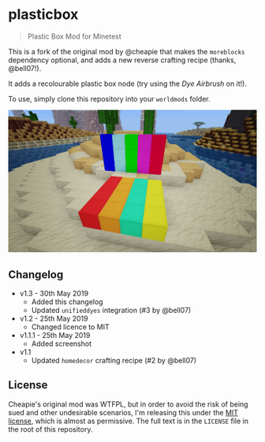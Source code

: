 # plasticbox
> Plastic Box Mod for Minetest

This is a fork of the original mod by @cheapie that makes the `moreblocks` dependency optional, and adds a new reverse crafting recipe (thanks, @bell07!).

It adds a recolourable plastic box node (try using the _Dye Airbrush_ on it!).

To use, simply clone this repository into your `worldmods` folder.

![Screenshot](https://raw.githubusercontent.com/sbrl/plasticbox/master/screenshot.png)


## Changelog
 - v1.3 - 30th May 2019
	 - Added this changelog
	 - Updated `unifieddyes` integration (#3 by @bell07)
 - v1.2 - 25th May 2019
	 - Changed licence to MIT
 - v1.1.1 - 25th May 2019
	 - Added screenshot
 - v1.1
	 - Updated `homedecor` crafting recipe (#2 by @bell07)


## License
Cheapie's original mod was WTFPL, but in order to avoid the risk of being sued and other undesirable scenarios, I'm releasing this under the [MIT license](https://choosealicense.com/licenses/mit/), which is almost as permissive. The full text is in the `LICENSE` file in the root of this repository.
